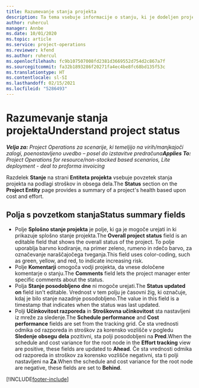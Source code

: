 ```yaml
---
title: Razumevanje stanja projekta
description: Ta tema vsebuje informacije o stanju, ki je dodeljen projektom v aplikaciji Dynamics 365 Project Operations.
author: ruhercul
manager: Annbe
ms.date: 10/01/2020
ms.topic: article
ms.service: project-operations
ms.reviewer: kfend
ms.author: ruhercul
ms.openlocfilehash: fc9b107507008fd2381d3669552d754d2c867a7f
ms.sourcegitcommit: fa32b1893286f20271fa4ec4be8fc68bd135f53c
ms.translationtype: HT
ms.contentlocale: sl-SI
ms.lasthandoff: 02/15/2021
ms.locfileid: "5286493"
---
```

# <a name="understand-project-status"></a><span data-ttu-id="576a2-103">Razumevanje stanja projekta</span><span class="sxs-lookup"><span data-stu-id="576a2-103">Understand project status</span></span>

<span data-ttu-id="576a2-104">_**Velja za:** Project Operations za scenarije, ki temeljijo na virih/manjkajoči zalogi, poenostavljeno uvedbo – posel do izstavitve predračuna_</span><span class="sxs-lookup"><span data-stu-id="576a2-104">_**Applies To:** Project Operations for resource/non-stocked based scenarios, Lite deployment - deal to proforma invoicing_</span></span>


<span data-ttu-id="576a2-105">Razdelek **Stanje** na strani **Entiteta projekta** vsebuje povzetek stanja projekta na podlagi stroškov in obsega dela.</span><span class="sxs-lookup"><span data-stu-id="576a2-105">The **Status** section on the **Project Entity** page provides a summary of a project's health based upon cost and effort.</span></span>


## <a name="status-summary-fields"></a><span data-ttu-id="576a2-106">Polja s povzetkom stanja</span><span class="sxs-lookup"><span data-stu-id="576a2-106">Status summary fields</span></span>

- <span data-ttu-id="576a2-107">Polje **Splošno stanje projekta** je polje, ki ga je mogoče urejati in ki prikazuje splošno stanje projekta.</span><span class="sxs-lookup"><span data-stu-id="576a2-107">The **Overall project status** field is an editable field that shows the overall status of the project.</span></span> <span data-ttu-id="576a2-108">To polje uporablja barvno kodiranje, na primer zeleno, rumeno in rdečo barvo, za označevanje naraščajočega tveganja.</span><span class="sxs-lookup"><span data-stu-id="576a2-108">This field uses color-coding, such as green, yellow, and red, to indicate increasing risk.</span></span> 
- <span data-ttu-id="576a2-109">Polje **Komentarji** omogoča vodji projekta, da vnese določene komentarje o stanju.</span><span class="sxs-lookup"><span data-stu-id="576a2-109">The **Comments** field lets the project manager enter specific comments about the status.</span></span> 
- <span data-ttu-id="576a2-110">Polja **Stanje posodobljeno dne** ni mogoče urejati.</span><span class="sxs-lookup"><span data-stu-id="576a2-110">The **Status updated on** field isn't editable.</span></span> <span data-ttu-id="576a2-111">Vrednost v tem polju je časovni žig, ki označuje, kdaj je bilo stanje nazadnje posodobljeno.</span><span class="sxs-lookup"><span data-stu-id="576a2-111">The value in this field is a timestamp that indicates when the status was last updated.</span></span>
- <span data-ttu-id="576a2-112">Polji **Učinkovitost razporeda** in **Stroškovna učinkovitost** sta nastavljeni iz mreže za sledenje.</span><span class="sxs-lookup"><span data-stu-id="576a2-112">The **Schedule performance** and **Cost performance** fields are set from the tracking grid.</span></span> <span data-ttu-id="576a2-113">Če sta vrednosti odmika od razporeda in stroškov za korensko vozlišče v pogledu **Sledenje obsegu dela** pozitivni, sta polji posodobljeni na **Pred**.</span><span class="sxs-lookup"><span data-stu-id="576a2-113">When the schedule and cost variance for the root node in the **Effort tracking** view are positive, these fields are updated to **Ahead**.</span></span> <span data-ttu-id="576a2-114">Če sta vrednosti odmika od razporeda in stroškov za korensko vozlišče negativni, sta ti polji nastavljeni na **Za**.</span><span class="sxs-lookup"><span data-stu-id="576a2-114">When the schedule and cost variance for the root node are negative, these fields are set to **Behind**.</span></span>


[!INCLUDE[footer-include](../includes/footer-banner.md)]